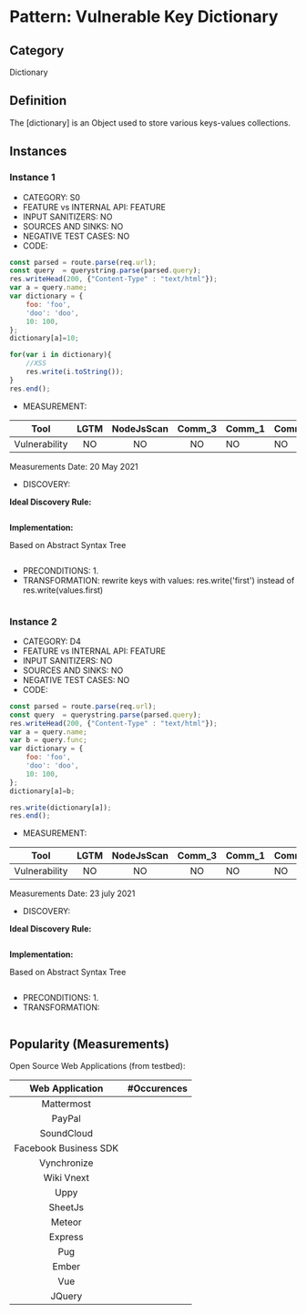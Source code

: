# Pattern: Vulnerable Key Dictionary

## Category

Dictionary

## Definition
The [dictionary] is an Object used to store various keys-values collections.
## Instances

### Instance 1

- CATEGORY: S0
- FEATURE vs INTERNAL API: FEATURE
- INPUT SANITIZERS: NO
- SOURCES AND SINKS: NO
- NEGATIVE TEST CASES: NO
- CODE:

```javascript
const parsed = route.parse(req.url);
const query  = querystring.parse(parsed.query);
res.writeHead(200, {"Content-Type" : "text/html"});
var a = query.name;
var dictionary = {
	foo: 'foo',
	'doo': 'doo',
    10: 100,
};
dictionary[a]=10;

for(var i in dictionary){
	//XSS
    res.write(i.toString());
}
res.end();
```
- MEASUREMENT:

|     Tool      | LGTM | NodeJsScan | Comm_3 | Comm_1 | Comm_2 | Vulnerable |
| :-----------: | :--: | :--------: | :------: | ------- | --------- | ---------- |
| Vulnerability | NO   |     NO     |    NO   |     NO  |     NO    |  YES      |
Measurements Date: 20 May 2021

- DISCOVERY:



**Ideal Discovery Rule:**

```
```

**Implementation:**

Based on Abstract Syntax Tree

```
```



- PRECONDITIONS:
   1.
- TRANSFORMATION:
rewrite keys with values: res.write('first') instead of res.write(values.first)
```javascript
```

### Instance 2

- CATEGORY: D4
- FEATURE vs INTERNAL API: FEATURE
- INPUT SANITIZERS: NO
- SOURCES AND SINKS: NO
- NEGATIVE TEST CASES: NO
- CODE:

```javascript
const parsed = route.parse(req.url);
const query  = querystring.parse(parsed.query);
res.writeHead(200, {"Content-Type" : "text/html"});
var a = query.name;
var b = query.func;
var dictionary = {
	foo: 'foo',
	'doo': 'doo',
    10: 100,
};
dictionary[a]=b;

res.write(dictionary[a]);
res.end();
```
- MEASUREMENT:

|     Tool      | LGTM | NodeJsScan | Comm_3 | Comm_1 | Comm_2 | Vulnerable |
| :-----------: | :--: | :--------: | :------: | ------- | --------- | ---------- |
| Vulnerability |  NO  |     NO     |    NO   |    NO   |   NO      |  YES      |
Measurements Date: 23 july 2021

- DISCOVERY:



**Ideal Discovery Rule:**

```
```

**Implementation:**

Based on Abstract Syntax Tree

```
```



- PRECONDITIONS:
   1.
- TRANSFORMATION:
```javascript
```
## Popularity (Measurements)

Open Source Web Applications (from testbed):

|    Web Application    | #Occurences |
| :-------------------: | :---------: |
|      Mattermost       |             |
|        PayPal         |             |
|      SoundCloud       |             |
| Facebook Business SDK |             |
|      Vynchronize      |             |
|      Wiki Vnext       |             |
|         Uppy          |             |
|        SheetJs        |             |
|        Meteor         |             |
|        Express        |             |
|          Pug          |             |
|         Ember         |             |
|          Vue          |             |
|        JQuery         |             |



